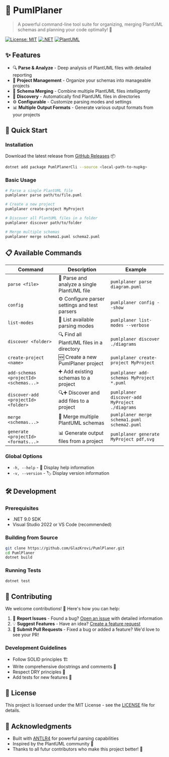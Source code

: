 # 🌱 PumlPlaner

> A powerful command-line tool suite for organizing, merging PlantUML schemas and planning your code optimally! 🚀

[![License: MIT](https://img.shields.io/badge/License-MIT-yellow.svg)](https://opensource.org/licenses/MIT)
[![.NET](https://img.shields.io/badge/.NET-9.0-blue.svg)](https://dotnet.microsoft.com/download/dotnet/9.0)
[![PlantUML](https://img.shields.io/badge/PlantUML-Supported-green.svg)](https://plantuml.com/)

## ✨ Features

- 🔍 **Parse & Analyze** - Deep analysis of PlantUML files with detailed reporting
- 📁 **Project Management** - Organize your schemas into manageable projects
- 🔗 **Schema Merging** - Combine multiple PlantUML files intelligently
- 🎯 **Discovery** - Automatically find PlantUML files in directories
- ⚙️ **Configurable** - Customize parsing modes and settings
- 📊 **Multiple Output Formats** - Generate various output formats from your projects

## 🚀 Quick Start

### Installation

Download the latest release from [GitHub Releases](https://github.com/GlazKrovi/PumlPlaner/releases) 📦

```bash
dotnet add package PumlPlanerCli --source <local-path-to-nupkg>
```

### Basic Usage

```bash
# Parse a single PlantUML file
pumlplaner parse path/to/file.puml

# Create a new project
pumlplaner create-project MyProject

# Discover all PlantUML files in a folder
pumlplaner discover path/to/folder

# Merge multiple schemas
pumlplaner merge schema1.puml schema2.puml
```

## 📋 Available Commands

| Command | Description | Example |
|---------|-------------|---------|
| `parse <file>` | 📄 Parse and analyze a single PlantUML file | `pumlplaner parse diagram.puml` |
| `config` | ⚙️ Configure parser settings and test parsers | `pumlplaner config --show` |
| `list-modes` | 📝 List available parsing modes | `pumlplaner list-modes --verbose` |
| `discover <folder>` | 🔍 Find all PlantUML files in a directory | `pumlplaner discover ./diagrams` |
| `create-project <name>` | 🆕 Create a new PumlPlaner project | `pumlplaner create-project MyProject` |
| `add-schemas <projectId> <schemas...>` | ➕ Add existing schemas to a project | `pumlplaner add-schemas MyProject *.puml` |
| `discover-add <projectId> <folder>` | 🔍➕ Discover and add files to a project | `pumlplaner discover-add MyProject ./diagrams` |
| `merge <schemas...>` | 🔗 Merge multiple PlantUML schemas | `pumlplaner merge schema1.puml schema2.puml` |
| `generate <projectId> <formats...>` | 📊 Generate output files from a project | `pumlplaner generate MyProject pdf,svg` |

### Global Options

- `-h, --help` - 📖 Display help information
- `-v, --version` - 🏷️ Display version information

## 🛠️ Development

### Prerequisites

- .NET 9.0 SDK
- Visual Studio 2022 or VS Code (recommended)

### Building from Source

```bash
git clone https://github.com/GlazKrovi/PumlPlaner.git
cd PumlPlaner
dotnet build
```

### Running Tests

```bash
dotnet test
```

## 🤝 Contributing

We welcome contributions! 🎉 Here's how you can help:

1. 🐛 **Report Issues** - Found a bug? [Open an issue](https://github.com/GlazKrovi/PumlPlaner/issues) with detailed information
2. 💡 **Suggest Features** - Have an idea? [Create a feature request](https://github.com/GlazKrovi/PumlPlaner/issues)
3. 🔧 **Submit Pull Requests** - Fixed a bug or added a feature? We'd love to see your PR!

### Development Guidelines

- Follow SOLID principles 🏗️
- Write comprehensive docstrings and comments 📝
- Respect DRY principles 🔄
- Add tests for new features 🧪

## 📄 License

This project is licensed under the MIT License - see the [LICENSE](LICENSE) file for details.

## 🙏 Acknowledgments

- Built with [ANTLR4](https://www.antlr.org/) for powerful parsing capabilities
- Inspired by the PlantUML community 🌱
- Thanks to all futur contributors who make this project better! 💚

